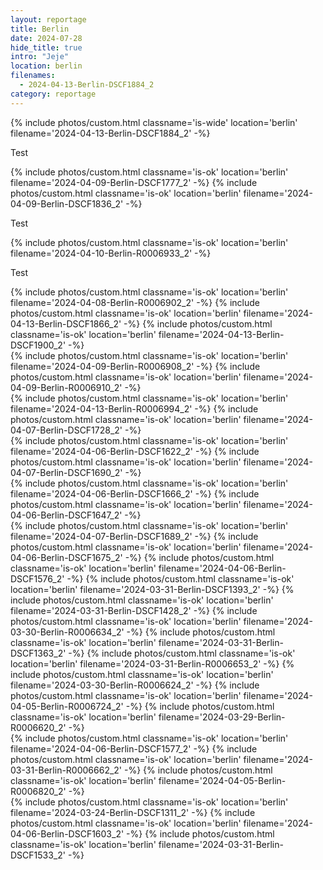 ```yaml
---
layout: reportage
title: Berlin
date: 2024-07-28
hide_title: true
intro: "Jeje"
location: berlin
filenames:
  - 2024-04-13-Berlin-DSCF1884_2
category: reportage
---
```


<div class="g">
    {% include photos/custom.html classname='is-wide' location='berlin' filename='2024-04-13-Berlin-DSCF1884_2' -%}
</div>

<p>Test</p>

<div class="g">
    <div class="h">
        {% include photos/custom.html classname='is-ok' location='berlin' filename='2024-04-09-Berlin-DSCF1777_2' -%}
        {% include photos/custom.html classname='is-ok' location='berlin' filename='2024-04-09-Berlin-DSCF1836_2' -%}
    </div>
</div>

<p>Test</p>

<div class="g">
    {% include photos/custom.html classname='is-ok' location='berlin' filename='2024-04-10-Berlin-R0006933_2' -%}
</div>

<p>Test</p>

<div class="g">
    <div class="h">
        {% include photos/custom.html classname='is-ok' location='berlin' filename='2024-04-08-Berlin-R0006902_2' -%}
        {% include photos/custom.html classname='is-ok' location='berlin' filename='2024-04-13-Berlin-DSCF1866_2' -%}
        {% include photos/custom.html classname='is-ok' location='berlin' filename='2024-04-13-Berlin-DSCF1900_2' -%}
    </div>
</div>

<div class="g">
    {% include photos/custom.html classname='is-ok' location='berlin' filename='2024-04-09-Berlin-R0006908_2' -%}
    {% include photos/custom.html classname='is-ok' location='berlin' filename='2024-04-09-Berlin-R0006910_2' -%}
</div>

<div class="g">
    {% include photos/custom.html classname='is-ok' location='berlin' filename='2024-04-13-Berlin-R0006994_2' -%}
    {% include photos/custom.html classname='is-ok' location='berlin' filename='2024-04-07-Berlin-DSCF1728_2' -%}
</div>

<div class="g">
    {% include photos/custom.html classname='is-ok' location='berlin' filename='2024-04-06-Berlin-DSCF1622_2' -%}
    {% include photos/custom.html classname='is-ok' location='berlin' filename='2024-04-07-Berlin-DSCF1690_2' -%}
</div>

<div class="g">
    <div class="h">
        {% include photos/custom.html classname='is-ok' location='berlin' filename='2024-04-06-Berlin-DSCF1666_2' -%}
        {% include photos/custom.html classname='is-ok' location='berlin' filename='2024-04-06-Berlin-DSCF1647_2' -%}
    </div>
</div>

<div class="g">
    <div class="h">
        {% include photos/custom.html classname='is-ok' location='berlin' filename='2024-04-07-Berlin-DSCF1689_2' -%}
        {% include photos/custom.html classname='is-ok' location='berlin' filename='2024-04-06-Berlin-DSCF1675_2' -%}
        {% include photos/custom.html classname='is-ok' location='berlin' filename='2024-04-06-Berlin-DSCF1576_2' -%}
        {% include photos/custom.html classname='is-ok' location='berlin' filename='2024-03-31-Berlin-DSCF1393_2' -%}
        {% include photos/custom.html classname='is-ok' location='berlin' filename='2024-03-31-Berlin-DSCF1428_2' -%}
        {% include photos/custom.html classname='is-ok' location='berlin' filename='2024-03-30-Berlin-R0006634_2' -%}
        {% include photos/custom.html classname='is-ok' location='berlin' filename='2024-03-31-Berlin-DSCF1363_2' -%}
        {% include photos/custom.html classname='is-ok' location='berlin' filename='2024-03-31-Berlin-R0006653_2' -%}
        {% include photos/custom.html classname='is-ok' location='berlin' filename='2024-03-30-Berlin-R0006624_2' -%}
        {% include photos/custom.html classname='is-ok' location='berlin' filename='2024-04-05-Berlin-R0006724_2' -%}
        {% include photos/custom.html classname='is-ok' location='berlin' filename='2024-03-29-Berlin-R0006620_2' -%}
    </div>
</div>

<div class="g">
<div class="h">
{% include photos/custom.html classname='is-ok' location='berlin' filename='2024-04-06-Berlin-DSCF1577_2' -%}
{% include photos/custom.html classname='is-ok' location='berlin' filename='2024-03-31-Berlin-R0006662_2' -%}
{% include photos/custom.html classname='is-ok' location='berlin' filename='2024-04-05-Berlin-R0006820_2' -%}
</div>
</div>

<div class="g">
<div class="h">
        {% include photos/custom.html classname='is-ok' location='berlin' filename='2024-03-24-Berlin-DSCF1311_2' -%}
        {% include photos/custom.html classname='is-ok' location='berlin' filename='2024-04-06-Berlin-DSCF1603_2' -%}
        {% include photos/custom.html classname='is-ok' location='berlin' filename='2024-03-31-Berlin-DSCF1533_2' -%}

</div>
</div>
